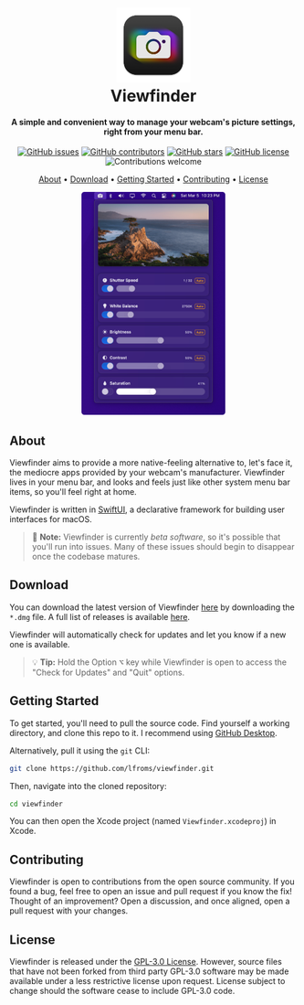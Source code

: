 <h1 align="center">
  <img src="./media/icon.png" alt="Viewfinder" width="130">
  <br>
  Viewfinder 
  <br>
</h1>

<h4 align="center">A simple and convenient way to manage your webcam's picture settings, right from your menu bar.</h4>

<p align="center">
  <a href="https://github.com/lfroms/viewfinder/issues"><img alt="GitHub issues" src="https://img.shields.io/github/issues/lfroms/viewfinder"></a>
  <a href="https://github.com/lfroms/viewfinder/graphs/contributors"><img alt="GitHub contributors" src="https://img.shields.io/github/contributors/lfroms/viewfinder"></a>
  <a href="https://github.com/lfroms/viewfinder/stargazers"><img alt="GitHub stars" src="https://img.shields.io/github/stars/lfroms/viewfinder"></a>
  <a href="https://github.com/lfroms/viewfinder/blob/main/LICENSE"><img alt="GitHub license" src="https://img.shields.io/github/license/lfroms/viewfinder"></a>
  <img alt="Contributions welcome" src="https://img.shields.io/badge/contributions-welcome-green">
</p>

<p align="center">
  <a href="#about">About</a> •
  <a href="#download">Download</a> •
  <a href="#getting-started">Getting Started</a> •
  <a href="#contributing">Contributing</a> •
  <a href="#license">License</a>
</p>

<p align="center">
  <img alt="Viewfinder screenshot" src="./media/screenshot.png" width="50%">
</p>

## About

Viewfinder aims to provide a more native-feeling alternative to, let's face it, the mediocre apps provided by your webcam's manufacturer. Viewfinder lives in your menu bar, and looks and feels just like other system menu bar items, so you'll feel right at home.

Viewfinder is written in [SwiftUI](https://developer.apple.com/xcode/swiftui/), a declarative framework for building user interfaces for macOS.

> 📝 **Note:** Viewfinder is currently _beta software_, so it's possible that you'll run into issues. Many of these issues should begin to disappear once the codebase matures.

## Download

You can download the latest version of Viewfinder [here](https://github.com/lfroms/viewfinder/releases/latest) by downloading the `*.dmg` file. A full list of releases is available [here](https://github.com/lfroms/viewfinder/releases).

Viewfinder will automatically check for updates and let you know if a new one is available.

> 💡 **Tip:** Hold the Option <kbd>⌥</kbd> key while Viewfinder is open to access the "Check for Updates" and "Quit" options.

## Getting Started

To get started, you'll need to pull the source code. Find yourself a working directory, and clone this repo to it. I recommend using [GitHub Desktop](https://desktop.github.com).

Alternatively, pull it using the `git` CLI:

```sh
git clone https://github.com/lfroms/viewfinder.git
```

Then, navigate into the cloned repository:

```sh
cd viewfinder
```

You can then open the Xcode project (named `Viewfinder.xcodeproj`) in Xcode.

## Contributing

Viewfinder is open to contributions from the open source community. If you found a bug, feel free to open an issue and pull request if you know the fix! Thought of an improvement? Open a discussion, and once aligned, open a pull request with your changes.

## License

Viewfinder is released under the [GPL-3.0 License](LICENSE). However, source files that have not been forked from third party GPL-3.0 software may be made available under a less restrictive license upon request. License subject to change should the software cease to include GPL-3.0 code.
